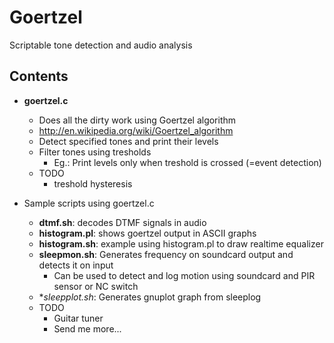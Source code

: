 # Goertzel
Scriptable tone detection and audio analysis

## Contents

* **goertzel.c**
  * Does all the dirty work using Goertzel algorithm
  * http://en.wikipedia.org/wiki/Goertzel_algorithm
  * Detect specified tones and print their levels
  * Filter tones using tresholds
     * Eg.: Print levels only when treshold is crossed (=event detection)
  * TODO
     * treshold hysteresis

* Sample scripts using goertzel.c
  * **dtmf.sh**: decodes DTMF signals in audio
  * **histogram.pl**: shows goertzel output in ASCII graphs
  * **histogram.sh**: example using histogram.pl to draw realtime equalizer
  * **sleepmon.sh**: Generates frequency on soundcard output and detects it on input
     * Can be used to detect and log motion using soundcard and PIR sensor or NC switch
  * **sleepplot.sh*: Generates gnuplot graph from sleeplog
  * TODO
     * Guitar tuner
     * Send me more...

